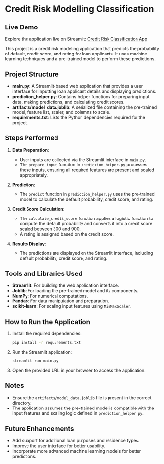 # Credit Risk Modelling Classification 

## Live Demo
Explore the application live on Streamlit: [Credit Risk Classification App](https://creditriskmodellingclassificationaspunith.streamlit.app/) 

This project is a credit risk modeling application that predicts the probability of default, credit score, and rating for loan applicants. It uses machine learning techniques and a pre-trained model to perform these predictions.

## Project Structure

- **main.py**: A Streamlit-based web application that provides a user interface for inputting loan applicant details and displaying predictions.
- **prediction_helper.py**: Contains helper functions for preparing input data, making predictions, and calculating credit scores.
- **artifacts/model_data.joblib**: A serialized file containing the pre-trained model, feature list, scaler, and columns to scale.
- **requirements.txt**: Lists the Python dependencies required for the project.

## Steps Performed

1. **Data Preparation**:
   - User inputs are collected via the Streamlit interface in `main.py`.
   - The `prepare_input` function in `prediction_helper.py` processes these inputs, ensuring all required features are present and scaled appropriately.

2. **Prediction**:
   - The `predict` function in `prediction_helper.py` uses the pre-trained model to calculate the default probability, credit score, and rating.

3. **Credit Score Calculation**:
   - The `calculate_credit_score` function applies a logistic function to compute the default probability and converts it into a credit score scaled between 300 and 900.
   - A rating is assigned based on the credit score.

4. **Results Display**:
   - The predictions are displayed on the Streamlit interface, including default probability, credit score, and rating.

## Tools and Libraries Used

- **Streamlit**: For building the web application interface.
- **Joblib**: For loading the pre-trained model and its components.
- **NumPy**: For numerical computations.
- **Pandas**: For data manipulation and preparation.
- **scikit-learn**: For scaling input features using `MinMaxScaler`.

## How to Run the Application

1. Install the required dependencies:
   ```bash
   pip install -r requirements.txt
   ```

2. Run the Streamlit application:
   ```bash
   streamlit run main.py
   ```

3. Open the provided URL in your browser to access the application.

## Notes

- Ensure the `artifacts/model_data.joblib` file is present in the correct directory.
- The application assumes the pre-trained model is compatible with the input features and scaling logic defined in `prediction_helper.py`.

## Future Enhancements

- Add support for additional loan purposes and residence types.
- Improve the user interface for better usability.
- Incorporate more advanced machine learning models for better predictions.
